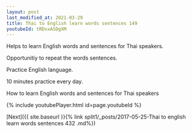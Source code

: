 ```yaml
---
layout: post
last_modified_at: 2021-03-29
title: Thai to English learn words sentences 149 
youtubeId: tRDvxASDgXM
---
```

 
 
Helps to learn English words and sentences for Thai speakers.

Opportunitiy to repeat the words sentences. 

Practice English language. 
 
10 minutes practice every day. 
 
How to learn English words and sentences for Thai speakers 
 
{% include youtubePlayer.html id=page.youtubeId %}
 
 
[Next]({{ site.baseurl }}{% link  split1/_posts/2017-05-25-Thai to english learn words sentences 432 .md%})
 
